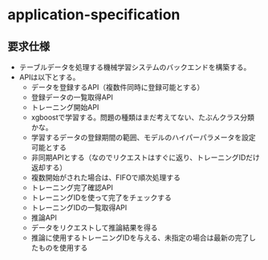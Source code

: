 # application-specification

## 要求仕様

- テーブルデータを処理する機械学習システムのバックエンドを構築する。
- APIは以下とする。
  - データを登録するAPI（複数件同時に登録可能とする）
  - 登録データの一覧取得API
  - トレーニング開始API
  - xgboostで学習する。問題の種類はまだ考えてない、たぶんクラス分類かな。
  - 学習するデータの登録期間の範囲、モデルのハイパーパラメータを設定可能とする
  - 非同期APIとする（なのでリクエストはすぐに返り、トレーニングIDだけ返却する）
  - 複数開始がされた場合は、FIFOで順次処理する
  - トレーニング完了確認API
  - トレーニングIDを使って完了をチェックする
  - トレーニングIDの一覧取得API
  - 推論API
  - データをリクエストして推論結果を得る
  - 推論に使用するトレーニングIDを与える、未指定の場合は最新の完了したものを使用する

